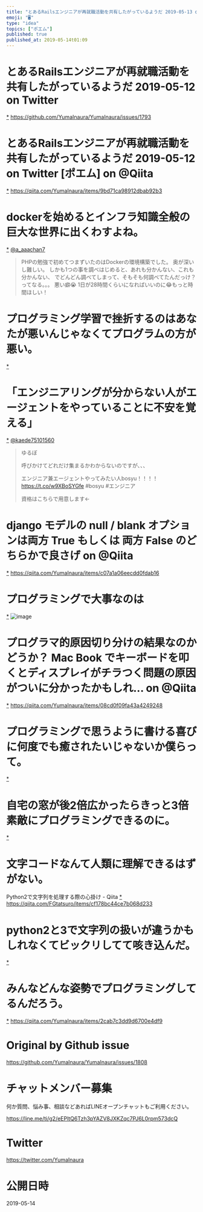 ```yaml
---
title: "とあるRailsエンジニアが再就職活動を共有したがっているようだ 2019-05-13 on Twitter"
emoji: "🖥"
type: "idea"
topics: ["ポエム"]
published: true
published_at: 2019-05-14t01:09
---
```


# とあるRailsエンジニアが再就職活動を共有したがっているようだ 2019-05-12 on Twitter
 [*](https://twitter.com/YumaInaura/status/1127592486514429953")
<https://github.com/YumaInaura/YumaInaura/issues/1793>
# とあるRailsエンジニアが再就職活動を共有したがっているようだ 2019-05-12 on Twitter [ポエム] on @Qiita
 [*](https://twitter.com/YumaInaura/status/1127607031047774209")
<https://qiita.com/YumaInaura/items/9bd71ca98912dbab92b3>
# dockerを始めるとインフラ知識全般の巨大な世界に出くわすよね。

 [*](https://twitter.com/YumaInaura/status/1127720800281190400")
[@a_aaachan7](https://twitter.com/a_aaachan7/)

>PHPの勉強で初めてつまずいたのはDockerの環境構築でした。
>奥が深いし難しい。
>しかも1つの事を調べはじめると、あれも分かんない、これも分かんない、
>でどんどん調べてしまって、そもそも何調べてたんだっけ？ってなる。。。
>悪い癖😭
>1日が28時間くらいになればいいのに😂もっと時間ほしい！
# プログラミング学習で挫折するのはあなたが悪いんじゃなくてプログラムの方が悪い。

 [*](https://twitter.com/YumaInaura/status/1127748647079120896")

# 「エンジニアリングが分からない人がエージェントをやっていることに不安を覚える」
 [*](https://twitter.com/YumaInaura/status/1127768457674551296")
[@kaede75101560](https://twitter.com/kaede75101560/)

>ゆるぼ
>
>呼びかけてどれだけ集まるかわからないのですが、、、
>
>エンジニア兼エージェントやってみたい人bosyu！！！！
> https://t.co/w9XBoSYGfe #bosyu #エンジニア
>
>資格はこちらで用意します←
# django モデルの null / blank オプションは両方 True もしくは 両方 False のどちらかで良さげ on @Qiita
 [*](https://twitter.com/YumaInaura/status/1127794891289874434")
<https://qiita.com/YumaInaura/items/c07a1a06eecdd0fdab16>
# プログラミングで大事なのは
 [*](https://twitter.com/YumaInaura/status/1127795609778380800")
![image](https://pbs.twimg.com/media/D6a8ICVUcAIKH3k.jpg)

# プログラマ的原因切り分けの結果なのかどうか？ Mac Book でキーボードを叩くとディスプレイがチラつく問題の原因がついに分かったかもしれ... on @Qiita
 [*](https://twitter.com/YumaInaura/status/1127832753356005376")
<https://qiita.com/YumaInaura/items/08cd0f09fa43a4249248>
# プログラミングで思うように書ける喜びに何度でも癒されたいじゃないか僕らって。

 [*](https://twitter.com/YumaInaura/status/1127861401467465728")

# 自宅の窓が後2倍広かったらきっと3倍素敵にプログラミングできるのに。

 [*](https://twitter.com/YumaInaura/status/1127862292442488833")

# 文字コードなんて人類に理解できるはずがない。


Python2で文字列を処理する際の心掛け - Qiita
 [*](https://twitter.com/YumaInaura/status/1127865958033268736")
<https://qiita.com/FGtatsuro/items/cf178bc44ce7b068d233>
# python2と3で文字列の扱いが違うかもしれなくてビックリしてて咳き込んだ。

 [*](https://twitter.com/YumaInaura/status/1127867929821794304")

# みんなどんな姿勢でプログラミングしてるんだろう。

 [*](https://twitter.com/YumaInaura/status/1127876894710386688")
<https://qiita.com/YumaInaura/items/2cab7c3dd9d6700e4df9>



# Original by Github issue

https://github.com/YumaInaura/YumaInaura/issues/1808








<!-- Update From Qiita API -->

# チャットメンバー募集


何か質問、悩み事、相談などあればLINEオープンチャットもご利用ください。

https://line.me/ti/g2/eEPltQ6Tzh3pYAZV8JXKZqc7PJ6L0rpm573dcQ





# Twitter


https://twitter.com/YumaInaura


<!-- Update From Qiita API -->



# 公開日時

2019-05-14
